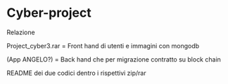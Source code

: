 # Cyber-project

Relazione 

Project_cyber3.rar = Front hand di utenti e immagini con mongodb 

(App ANGELO?) = Back hand che per migrazione contratto su block chain

README dei due codici dentro i rispettivi zip/rar
